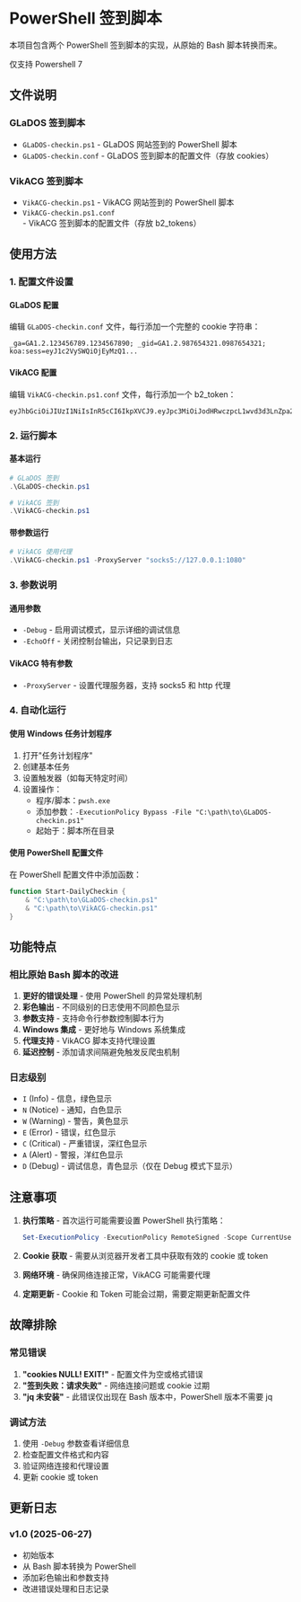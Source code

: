 # PowerShell 签到脚本

本项目包含两个 PowerShell 签到脚本的实现，从原始的 Bash 脚本转换而来。

仅支持 Powershell 7

## 文件说明

### GLaDOS 签到脚本

- `GLaDOS-checkin.ps1` - GLaDOS 网站签到的 PowerShell 脚本
- `GLaDOS-checkin.conf` - GLaDOS 签到脚本的配置文件（存放 cookies）

### VikACG 签到脚本

- `VikACG-checkin.ps1` - VikACG 网站签到的 PowerShell 脚本
- `VikACG-checkin.ps1.conf` - VikACG 签到脚本的配置文件（存放 b2_tokens）

## 使用方法

### 1. 配置文件设置

#### GLaDOS 配置

编辑 `GLaDOS-checkin.conf` 文件，每行添加一个完整的 cookie 字符串：

```text
_ga=GA1.2.123456789.1234567890; _gid=GA1.2.987654321.0987654321; koa:sess=eyJ1c2VySWQiOjEyMzQ1...
```

#### VikACG 配置

编辑 `VikACG-checkin.ps1.conf` 文件，每行添加一个 b2_token：

```text
eyJhbGciOiJIUzI1NiIsInR5cCI6IkpXVCJ9.eyJpc3MiOiJodHRwczpcL1wvd3d3LnZpa2FjZy5jb20i...
```

### 2. 运行脚本

#### 基本运行

```powershell
# GLaDOS 签到
.\GLaDOS-checkin.ps1

# VikACG 签到
.\VikACG-checkin.ps1
```

#### 带参数运行

```powershell
# VikACG 使用代理
.\VikACG-checkin.ps1 -ProxyServer "socks5://127.0.0.1:1080"
```

### 3. 参数说明

#### 通用参数

- `-Debug` - 启用调试模式，显示详细的调试信息
- `-EchoOff` - 关闭控制台输出，只记录到日志

#### VikACG 特有参数

- `-ProxyServer` - 设置代理服务器，支持 socks5 和 http 代理

### 4. 自动化运行

#### 使用 Windows 任务计划程序

1. 打开"任务计划程序"
2. 创建基本任务
3. 设置触发器（如每天特定时间）
4. 设置操作：
   - 程序/脚本：`pwsh.exe`
   - 添加参数：`-ExecutionPolicy Bypass -File "C:\path\to\GLaDOS-checkin.ps1"`
   - 起始于：脚本所在目录

#### 使用 PowerShell 配置文件

在 PowerShell 配置文件中添加函数：

```powershell
function Start-DailyCheckin {
    & "C:\path\to\GLaDOS-checkin.ps1"
    & "C:\path\to\VikACG-checkin.ps1"
}
```

## 功能特点

### 相比原始 Bash 脚本的改进

1. **更好的错误处理** - 使用 PowerShell 的异常处理机制
2. **彩色输出** - 不同级别的日志使用不同颜色显示
3. **参数支持** - 支持命令行参数控制脚本行为
4. **Windows 集成** - 更好地与 Windows 系统集成
5. **代理支持** - VikACG 脚本支持代理设置
6. **延迟控制** - 添加请求间隔避免触发反爬虫机制

### 日志级别

- `I` (Info) - 信息，绿色显示
- `N` (Notice) - 通知，白色显示
- `W` (Warning) - 警告，黄色显示
- `E` (Error) - 错误，红色显示
- `C` (Critical) - 严重错误，深红色显示
- `A` (Alert) - 警报，洋红色显示
- `D` (Debug) - 调试信息，青色显示（仅在 Debug 模式下显示）

## 注意事项

1. **执行策略** - 首次运行可能需要设置 PowerShell 执行策略：

   ```powershell
   Set-ExecutionPolicy -ExecutionPolicy RemoteSigned -Scope CurrentUser
   ```

2. **Cookie 获取** - 需要从浏览器开发者工具中获取有效的 cookie 或 token

3. **网络环境** - 确保网络连接正常，VikACG 可能需要代理

4. **定期更新** - Cookie 和 Token 可能会过期，需要定期更新配置文件

## 故障排除

### 常见错误

1. **"cookies NULL! EXIT!"** - 配置文件为空或格式错误
2. **"签到失败：请求失败"** - 网络连接问题或 cookie 过期
3. **"jq 未安装"** - 此错误仅出现在 Bash 版本中，PowerShell 版本不需要 jq

### 调试方法

1. 使用 `-Debug` 参数查看详细信息
2. 检查配置文件格式和内容
3. 验证网络连接和代理设置
4. 更新 cookie 或 token

## 更新日志

### v1.0 (2025-06-27)

- 初始版本
- 从 Bash 脚本转换为 PowerShell
- 添加彩色输出和参数支持
- 改进错误处理和日志记录
